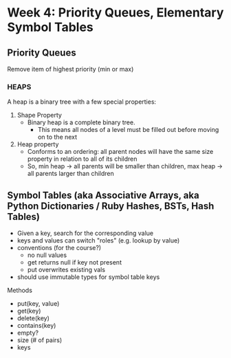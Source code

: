 # Week 4: Priority Queues, Elementary Symbol Tables

## Priority Queues

Remove item of highest priority (min or max)

### HEAPS

A heap is a binary tree with a few special properties:
  1) Shape Property
     - Binary heap is a complete binary tree.
       - This means all nodes of a level must be filled out before moving on to the next
  2) Heap property
     - Conforms to an ordering: all parent nodes will have the same size property in relation to all of its children
     - So, min heap -> all parents will be smaller than children, max heap -> all parents larger than children

## Symbol Tables (aka Associative Arrays, aka Python Dictionaries / Ruby Hashes, BSTs, Hash Tables)

- Given a key, search for the corresponding value
- keys and values can switch "roles" (e.g. lookup by value)
- conventions (for the course?)
  - no null values
  - get returns null if key not present
  - put overwrites existing vals
- should use immutable types for symbol table keys

Methods
  - put(key, value)
  - get(key)
  - delete(key)
  - contains(key)
  - empty?
  - size (# of pairs)
  - keys
